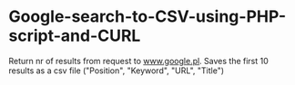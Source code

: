 # Google-search-to-CSV-using-PHP-script-and-CURL


Return nr of results from request to www.google.pl.
Saves the first 10 results as a csv file ("Position", "Keyword", "URL", "Title")
